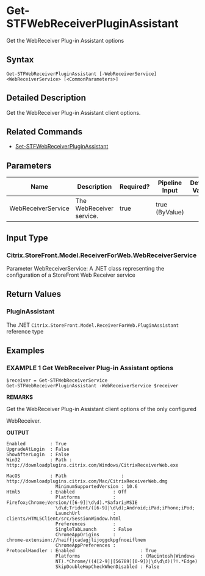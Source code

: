 ﻿# Get-STFWebReceiverPluginAssistant

Get the WebReceiver Plug-in Assistant options

## Syntax

```
Get-STFWebReceiverPluginAssistant [-WebReceiverService] <WebReceiverService> [<CommonParameters>]
```

## Detailed Description

Get the WebReceiver Plug-in Assistant client options.

## Related Commands

* [Set-STFWebReceiverPluginAssistant](Set-STFWebReceiverPluginAssistant.md)

## Parameters

| Name   | Description | Required? | Pipeline Input | Default Value |
| --- | --- | --- | --- | --- |
|WebReceiverService|The WebReceiver service.|true|true (ByValue)| |

## Input Type

### Citrix.StoreFront.Model.ReceiverForWeb.WebReceiverService

Parameter WebReceiverService: A .NET class representing the configuration of a StoreFront Web Receiver service

## Return Values

### PluginAssistant

The .NET `Citrix.StoreFront.Model.ReceiverForWeb.PluginAssistant` reference type

## Examples

### EXAMPLE 1 Get WebReceiver Plug-in Assistant options

```
$receiver = Get-STFWebReceiverService
Get-STFWebReceiverPluginAssistant -WebReceiverService $receiver
```

**REMARKS**

Get the WebReceiver Plug-in Assistant client options of the only configured 

WebReceiver.

**OUTPUT**

```
Enabled         : True
UpgradeAtLogin  : False
ShowAfterLogin  : False
Win32           : Path : 
http://downloadplugins.citrix.com/Windows/CitrixReceiverWeb.exe

MacOS           : Path                    : 
http://downloadplugins.citrix.com/Mac/CitrixReceiverWeb.dmg
                  MinimumSupportedVersion : 10.6
Html5           : Enabled              : Off
                  Platforms            : 
Firefox;Chrome;Version/([6-9]|\d\d).*Safari;MSIE
                  \d\d;Trident/([6-9]|\d\d);Android;iPad;iPhone;iPod;
                  LaunchUrl            : 
clients/HTML5Client/src/SessionWindow.html
                  Preferences          :
                  SingleTabLaunch      : False
                  ChromeAppOrigins     : 
chrome-extension://haiffjcadagjlijoggckpgfnoeiflnem
                  ChromeAppPreferences :
ProtocolHandler : Enabled                        : True
                  Platforms                      : (Macintosh|Windows
                  NT).*Chrome/((4[2-9]|[56789][0-9])|\d\d\d)(?!.*Edge)
                  SkipDoubleHopCheckWhenDisabled : False
```
